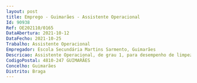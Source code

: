 ```yaml
--- 
layout: post
title: Emprego - Guimarães - Assistente Operacional
Id: 90938
Ref: OE202110/0165
DataAbertura: 2021-10-12
DataFecho: 2021-10-25
Trabalho: Assistente Operacional
Empregador: Escola Secundária Martins Sarmento, Guimarães
Descricao: Assistente Operacional, de grau 1, para desempenho de limpezas, arrumação, conservação e boa utilização das instalações, bem como do material e equipamento didático e informático necessário ao desenvolvimento do processo educativo, vigilância de instalações e equipamentos, o apoio a alunos com necessidades específicas.
CodigoPostal: 4810-247 GUIMARÃES
Concelho: Guimarães
Distrito: Braga
--- 
```

